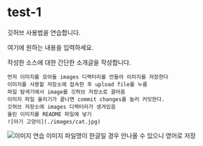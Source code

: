 # test-1
깃허브 사용법을 연습합니다.

여기에 원하는 내용을 입력하세요.

작성한 소스에 대한 간단한 소개글을 작성합니다.

	먼저 이미지를 모아둘 images 디랙터리를 만들어 이미지를 저장한다
	이미지를 사용할 저장소에 접속한 후 upload file를 누름
	파일 탐색기에서 image를 깃허브 저장소로 끌어옴
	이미지 파일 올리기가 끝나면 commit changes를 눌러 커밋한다.
	깃허브 저장소에 images 디랙터리가 생겨있음
	올린 이미지를 README 파일에 넣기
	![아기 고양이](./images/cat.jpg)
  ![이미지 연습](http://kyrieko.dothome.co.kr/images/first.jpg)
  이미지 파일명이 한글일 경우 안나올 수 있으니 영어로 저장
